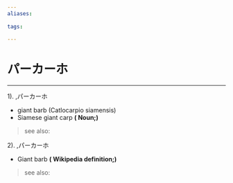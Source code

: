 ```yaml
---
aliases:
    
tags:
    
---
```


# パーカーホ
---
1).
,パーカーホ

- giant barb (Catlocarpio siamensis)
- Siamese giant carp
**( Noun;)**
> see also: 
            
2).
,パーカーホ

- Giant barb
**( Wikipedia definition;)**
> see also: 
            